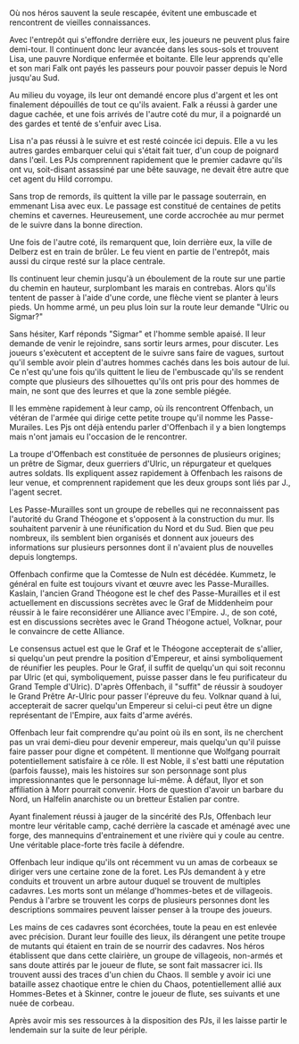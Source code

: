 Où nos héros sauvent la seule rescapée, évitent une embuscade et rencontrent de
vieilles connaissances.

Avec l'entrepôt qui s'effondre derrière eux, les joueurs ne peuvent plus faire
demi-tour. Il continuent donc leur avancée dans les sous-sols et trouvent Lisa,
une pauvre Nordique enfermée et boitante. Elle leur apprends qu'elle et son
mari Falk ont payés les passeurs pour pouvoir passer depuis le Nord jusqu'au
Sud.

Au milieu du voyage, ils leur ont demandé encore plus d'argent et les ont
finalement dépouillés de tout ce qu'ils avaient. Falk a réussi à garder une
dague cachée, et une fois arrivés de l'autre coté du mur, il a poignardé un des
gardes et tenté de s'enfuir avec Lisa.

Lisa n'a pas réussi à le suivre et est resté coincée ici depuis. Elle a vu les
autres gardes embarquer celui qui s'était fait tuer, d'un coup de poignard dans
l'œil. Les PJs comprennent rapidement que le premier cadavre qu'ils ont vu,
soit-disant assassiné par une bête sauvage, ne devait être autre que cet agent
du Hild corrompu.

Sans trop de remords, ils quittent la ville par le passage souterrain, en
emmenant Lisa avec eux. Le passage est constitué de centaines de petits chemins
et cavernes. Heureusement, une corde accrochée au mur permet de le suivre dans
la bonne direction.

Une fois de l'autre coté, ils remarquent que, loin derrière eux, la ville de
Delberz est en train de brûler. Le feu vient en partie de l'entrepôt, mais aussi
du cirque resté sur la place centrale.

Ils continuent leur chemin jusqu'à un éboulement de la route sur une partie du
chemin en hauteur, surplombant les marais en contrebas. Alors qu'ils tentent de
passer à l'aide d'une corde, une flèche vient se planter à leurs pieds. Un homme
armé, un peu plus loin sur la route leur demande "Ulric ou Sigmar?"

Sans hésiter, Karf réponds "Sigmar" et l'homme semble apaisé. Il leur demande de
venir le rejoindre, sans sortir leurs armes, pour discuter. Les joueurs
s'exècutent et acceptent de le suivre sans faire de vagues, surtout qu'il semble
avoir plein d'autres hommes cachés dans les bois autour de lui. Ce n'est qu'une
fois qu'ils quittent le lieu de l'embuscade qu'ils se rendent compte que
plusieurs des silhouettes qu'ils ont pris pour des hommes de main, ne sont que
des leurres et que la zone semble piégée.

Il les emmène rapidement à leur camp, où ils rencontrent Offenbach,
un vétéran de l'armée qui dirige cette petite troupe qu'il nomme les
Passe-Murailes. Les Pjs ont déjà entendu parler d'Offenbach il y a bien
longtemps mais n'ont jamais eu l'occasion de le rencontrer.

La troupe d'Offenbach est constituée de personnes de plusieurs origines; un
prêtre de Sigmar, deux guerriers d'Ulric, un répurgateur et quelques autres
soldats. Ils expliquent assez rapidement à Offenbach les raisons de leur venue,
et comprennent rapidement que les deux groups sont liés par J., l'agent secret.

Les Passe-Murailles sont un groupe de rebelles qui ne reconnaissent pas
l'autorité du Grand Théogone et s'opposent à la construction du mur. Ils
souhaitent parvenir à une réunification du Nord et du Sud. Bien que peu
nombreux, ils semblent bien organisés et donnent aux joueurs des informations
sur plusieurs personnes dont il n'avaient plus de nouvelles depuis longtemps.

Offenbach confirme que la Comtesse de Nuln est décédée. Kummetz, le général en
fuite est toujours vivant et œuvre avec les Passe-Murailles. Kaslain, l'ancien
Grand Théogone est le chef des Passe-Murailles et il est actuellement en
discussions secrètes avec le Graf de Middenheim pour réussir à le faire
reconsidérer une Alliance avec l'Empire. J., de son coté, est en discussions
secrètes avec le Grand Théogone actuel, Volknar, pour le convaincre de cette
Alliance.

Le consensus actuel est que le Graf et le Théogone accepterait de s'allier, si
quelqu'un peut prendre la position d'Empereur, et ainsi symboliquement de
réunifier les peuples. Pour le Graf, il suffit de quelqu'un qui soit reconnu par
Ulric (et qui, symboliquement, puisse passer dans le feu purificateur du Grand
Temple d'Ulric). D'après Offenbach, il "suffit" de réussir à soudoyer le Grand
Prêtre Ar-Ulric pour passer l'épreuve du feu. Volknar quand à lui, accepterait
de sacrer quelqu'un Empereur si celui-ci peut être un digne représentant de
l'Empire, aux faits d'arme avérés.

Offenbach leur fait comprendre qu'au point où ils en sont, ils ne cherchent pas
un vrai demi-dieu pour devenir empereur, mais quelqu'un qu'il puisse faire
passer pour digne et compétent. Il mentionne que Wolfgang pourrait
potentiellement satisfaire à ce rôle. Il est Noble, il s'est batti une
réputation (parfois fausse), mais les histoires sur son personnage sont plus
impressionnantes que le personnage lui-même. À défaut, Ilyor et son affiliation
à Morr pourrait convenir. Hors de question d'avoir un barbare du Nord, un
Halfelin anarchiste ou un bretteur Estalien par contre.

Ayant finalement réussi à jauger de la sincérité des PJs, Offenbach leur montre
leur véritable camp, caché derrière la cascade et aménagé avec une forge, des
mannequins d'entrainement et une rivière qui y coule au centre. Une véritable
place-forte très facile à défendre.

Offenbach leur indique qu'ils ont récemment vu un amas de corbeaux se diriger
vers une certaine zone de la foret. Les PJs demandent à y etre conduits et
trouvent un arbre autour duquel se trouvent de multiples cadavres. Les morts
sont un mélange d'hommes-betes et de villageois. Pendus à l'arbre se trouvent
les corps de plusieurs personnes dont les descriptions sommaires peuvent laisser
penser à la troupe des joueurs.

Les mains de ces cadavres sont écorchées, toute la peau en est enlevée avec
précision. Durant leur fouille des lieux, ils dérangent une petite troupe de
mutants qui étaient en train de se nourrir des cadavres. Nos héros établissent
que dans cette clairière, un groupe de villageois, non-armés et sans doute
attirés par le joueur de flute, se sont fait massacrer ici. Ils trouvent aussi
des traces d'un chien du Chaos. Il semble y avoir ici une bataille assez
chaotique entre le chien du Chaos, potentiellement allié aux Hommes-Betes et
à Skinner, contre le joueur de flute, ses suivants et une nuée de corbeau.

Après avoir mis ses ressources à la disposition des PJs, il les laisse partir le
lendemain sur la suite de leur périple.
